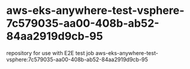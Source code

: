 # aws-eks-anywhere-test-vsphere-7c579035-aa00-408b-ab52-84aa2919d9cb-95
repository for use with E2E test job aws-eks-anywhere-test-vsphere:7c579035-aa00-408b-ab52-84aa2919d9cb-95
